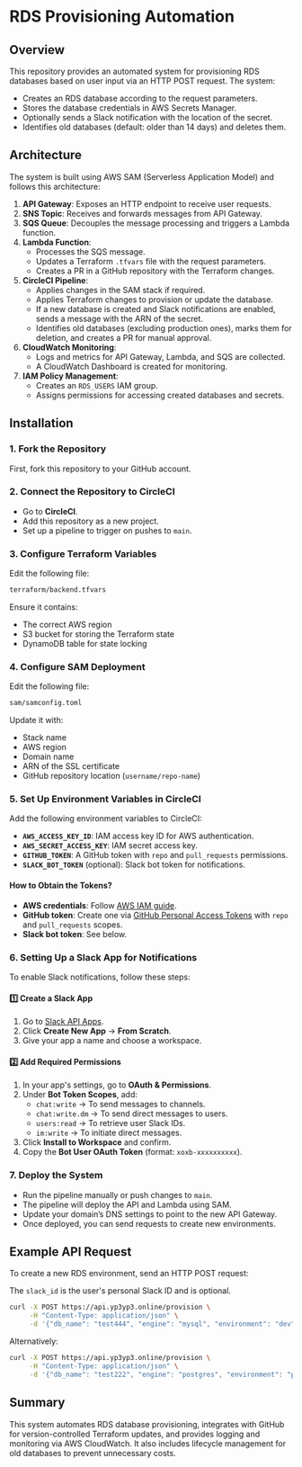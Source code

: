 # RDS Provisioning Automation

## Overview

This repository provides an automated system for provisioning RDS databases based on user input via an HTTP POST request. The system:

- Creates an RDS database according to the request parameters.
- Stores the database credentials in AWS Secrets Manager.
- Optionally sends a Slack notification with the location of the secret.
- Identifies old databases (default: older than 14 days) and deletes them.

## Architecture

The system is built using AWS SAM (Serverless Application Model) and follows this architecture:

1. **API Gateway**: Exposes an HTTP endpoint to receive user requests.
2. **SNS Topic**: Receives and forwards messages from API Gateway.
3. **SQS Queue**: Decouples the message processing and triggers a Lambda function.
4. **Lambda Function**:
   - Processes the SQS message.
   - Updates a Terraform `.tfvars` file with the request parameters.
   - Creates a PR in a GitHub repository with the Terraform changes.
5. **CircleCI Pipeline**:
   - Applies changes in the SAM stack if required.
   - Applies Terraform changes to provision or update the database.
   - If a new database is created and Slack notifications are enabled, sends a message with the ARN of the secret.
   - Identifies old databases (excluding production ones), marks them for deletion, and creates a PR for manual approval.
6. **CloudWatch Monitoring**:
   - Logs and metrics for API Gateway, Lambda, and SQS are collected.
   - A CloudWatch Dashboard is created for monitoring.
7. **IAM Policy Management**:
   - Creates an `RDS_USERS` IAM group.
   - Assigns permissions for accessing created databases and secrets.

## Installation

### 1. Fork the Repository

First, fork this repository to your GitHub account.

### 2. Connect the Repository to CircleCI

- Go to **CircleCI**.
- Add this repository as a new project.
- Set up a pipeline to trigger on pushes to `main`.

### 3. Configure Terraform Variables

Edit the following file:

```bash
terraform/backend.tfvars
```

Ensure it contains:

- The correct AWS region
- S3 bucket for storing the Terraform state
- DynamoDB table for state locking

### 4. Configure SAM Deployment

Edit the following file:

```bash
sam/samconfig.toml
```

Update it with:

- Stack name
- AWS region
- Domain name
- ARN of the SSL certificate
- GitHub repository location (`username/repo-name`)

### 5. Set Up Environment Variables in CircleCI

Add the following environment variables to CircleCI:

- **`AWS_ACCESS_KEY_ID`**: IAM access key ID for AWS authentication.
- **`AWS_SECRET_ACCESS_KEY`**: IAM secret access key.
- **`GITHUB_TOKEN`**: A GitHub token with `repo` and `pull_requests` permissions.
- **`SLACK_BOT_TOKEN`** (optional): Slack bot token for notifications.

#### How to Obtain the Tokens?

- **AWS credentials**: Follow [AWS IAM guide](https://docs.aws.amazon.com/IAM/latest/UserGuide/id_credentials_access-keys.html).
- **GitHub token**: Create one via [GitHub Personal Access Tokens](https://github.com/settings/tokens) with `repo` and `pull_requests` scopes.
- **Slack bot token**: See below.

### 6. Setting Up a Slack App for Notifications

To enable Slack notifications, follow these steps:

#### **1️⃣ Create a Slack App**

1. Go to [Slack API Apps](https://api.slack.com/apps).
2. Click **Create New App** → **From Scratch**.
3. Give your app a name and choose a workspace.

#### **2️⃣ Add Required Permissions**

1. In your app's settings, go to **OAuth & Permissions**.
2. Under **Bot Token Scopes**, add:
   - `chat:write` → To send messages to channels.
   - `chat:write.dm` → To send direct messages to users.
   - `users:read` → To retrieve user Slack IDs.
   - `im:write` → To initiate direct messages.
3. Click **Install to Workspace** and confirm.
4. Copy the **Bot User OAuth Token** (format: `xoxb-xxxxxxxxxx`).

### 7. Deploy the System

- Run the pipeline manually or push changes to `main`.
- The pipeline will deploy the API and Lambda using SAM.
- Update your domain’s DNS settings to point to the new API Gateway.
- Once deployed, you can send requests to create new environments.

## Example API Request

To create a new RDS environment, send an HTTP POST request:

The `slack_id` is the user's personal Slack ID and is optional.

```bash
curl -X POST https://api.yp3yp3.online/provision \
     -H "Content-Type: application/json" \
     -d '{"db_name": "test444", "engine": "mysql", "environment": "dev", "slack_id": "U068JF87UQP"}'
```

Alternatively:

```bash
curl -X POST https://api.yp3yp3.online/provision \
     -H "Content-Type: application/json" \
     -d '{"db_name": "test222", "engine": "postgres", "environment": "prod"}'
```

## Summary

This system automates RDS database provisioning, integrates with GitHub for version-controlled Terraform updates, and provides logging and monitoring via AWS CloudWatch. It also includes lifecycle management for old databases to prevent unnecessary costs.

